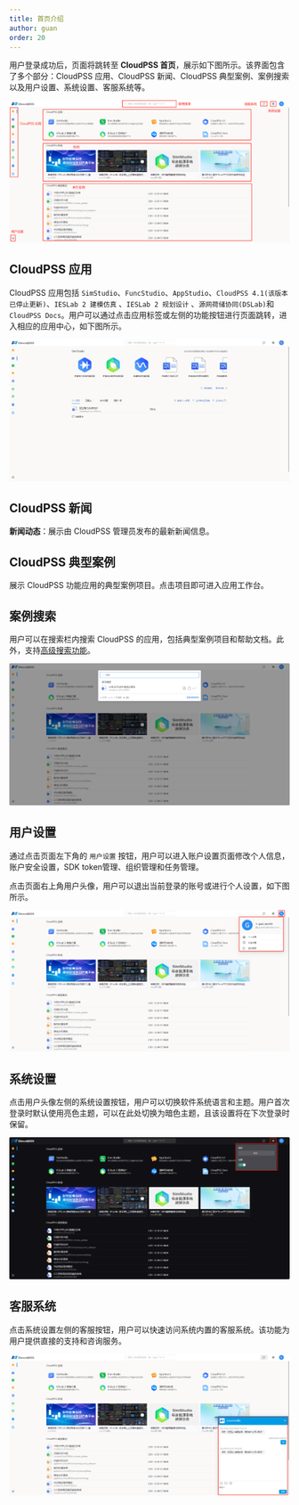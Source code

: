 ```yaml
---
title: 首页介绍
author: guan
order: 20
---
```


用户登录成功后，页面将跳转至 **CloudPSS 首页**，展示如下图所示。该界面包含了多个部分：CloudPSS 应用、CloudPSS 新闻、CloudPSS 典型案例、案例搜索以及用户设置、系统设置、客服系统等。


![CloudPSS 首页](./首页.png "CloudPSS 首页")


## CloudPSS 应用

CloudPSS 应用包括 `SimStudio`、`FuncStudio`、`AppStudio`、`CloudPSS 4.1(该版本已停止更新)`、`IESLab 2 建模仿真` 、`IESLab 2 规划设计` 、`源网荷储协同(DSLab)`和 `CloudPSS Docs`。用户可以通过点击应用标签或左侧的功能按钮进行页面跳转，进入相应的应用中心，如下图所示。


![SimStudio 应用中心](./功能应用.png "SimStudio 应用中心")


## CloudPSS 新闻

**新闻动态**：展示由 CloudPSS 管理员发布的最新新闻信息。


## CloudPSS 典型案例

展示 CloudPSS 功能应用的典型案例项目。点击项目即可进入应用工作台。

## 案例搜索

用户可以在搜索栏内搜索 CloudPSS 的应用，包括典型案例项目和帮助文档。此外，支持[高级搜索功能](../../others/advanced-search/index.md "高级搜索功能")。


![搜索主界面](./搜索主界面.png "搜索主界面")


## 用户设置

通过点击页面左下角的 `用户设置` 按钮，用户可以进入账户设置页面修改个人信息，账户安全设置，SDK token管理、组织管理和任务管理。


点击页面右上角用户头像，用户可以退出当前登录的账号或进行个人设置，如下图所示。


![用户设置](./用户设置.png "用户设置")

## 系统设置

点击用户头像左侧的系统设置按钮，用户可以切换软件系统语言和主题。用户首次登录时默认使用亮色主题，可以在此处切换为暗色主题，且该设置将在下次登录时保留。


![系统设置](./系统设置.png "系统设置")

## 客服系统

点击系统设置左侧的客服按钮，用户可以快速访问系统内置的客服系统。该功能为用户提供直接的支持和咨询服务。

![客服系统](./客服系统.png "客服系统")